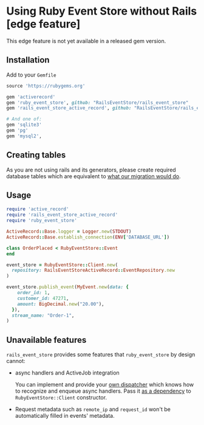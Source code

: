 # Using Ruby Event Store without Rails [edge feature]

This edge feature is not yet available in a released gem version.

## Installation

Add to your `Gemfile`

```ruby
source 'https://rubygems.org'

gem 'activerecord'
gem 'ruby_event_store', github: "RailsEventStore/rails_event_store"
gem 'rails_event_store_active_record', github: "RailsEventStore/rails_event_store"

# And one of:
gem 'sqlite3'
gem 'pg'
gem 'mysql2',
```

## Creating tables

As you are not using rails and its generators, please create required database tables which are equivalent to [what our migration would do](https://github.com/RailsEventStore/rails_event_store/blob/master/rails_event_store_active_record/lib/rails_event_store_active_record/generators/templates/migration_template.rb).

## Usage

```ruby
require 'active_record'
require 'rails_event_store_active_record'
require 'ruby_event_store'

ActiveRecord::Base.logger = Logger.new(STDOUT)
ActiveRecord::Base.establish_connection(ENV['DATABASE_URL'])

class OrderPlaced < RubyEventStore::Event
end

event_store = RubyEventStore::Client.new(
  repository: RailsEventStoreActiveRecord::EventRepository.new
)

event_store.publish_event(MyEvent.new(data: {
    order_id: 1,
    customer_id: 47271,
    amount: BigDecimal.new("20.00"),
  }),
  stream_name: "Order-1",
)
```

## Unavailable features

`rails_event_store` provides some features that `ruby_event_store` by design cannot:

* async handlers and ActiveJob integration

    You can implement and provide your [own dispatcher](https://github.com/RailsEventStore/rails_event_store/blob/a6ffb8a535373023296222bbbb5dd6ee131a6792/rails_event_store/lib/rails_event_store/active_job_dispatcher.rb#L47) which knows how to recognize and enqueue async handlers. Pass it [as a dependency](https://github.com/RailsEventStore/rails_event_store/blob/a6ffb8a535373023296222bbbb5dd6ee131a6792/rails_event_store/lib/rails_event_store/client.rb#L4) to `RubyEventStore::Client` constructor.  
    
* Request metadata such as `remote_ip` and `request_id` won't be automatically filled in events' metadata.
